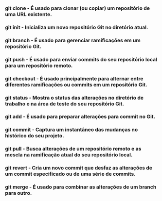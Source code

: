 ### **git clone** - É usado para clonar (ou copiar) um repositório de uma URL existente.
### **git init** - Inicializa um novo repositório Git no diretório atual.
### **git branch** - É usado para gerenciar ramificações em um repositório Git. 
### **git push** - É usado para enviar commits do seu repositório local para um repositório remoto.
### **git checkout** - É usado principalmente para alternar entre diferentes ramificações ou commits em um repositório Git.
### **git status** - Mostra o status das alterações no diretório de trabalho e na área de teste do seu repositório Git.
### **git add** - É usado para preparar alterações para commit no Git.
### **git commit** - Captura um instantâneo das mudanças no histórico do seu projeto.
### **git pull** - Busca alterações de um repositório remoto e as mescla na ramificação atual do seu repositório local.
### **git revert** -  Cria um novo commit que desfaz as alterações de um commit especificado ou de uma série de commits.
### **git merge** - É usado para combinar as alterações de um branch para outro.

